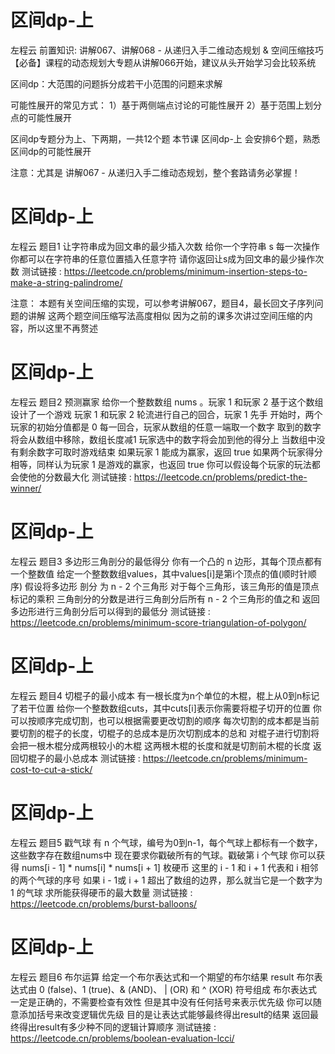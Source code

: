 <!-- Slide number: 1 -->
# 区间dp-上
左程云
前置知识:
讲解067、讲解068 - 从递归入手二维动态规划 & 空间压缩技巧
【必备】课程的动态规划大专题从讲解066开始，建议从头开始学习会比较系统

区间dp：大范围的问题拆分成若干小范围的问题来求解

可能性展开的常见方式：
1）基于两侧端点讨论的可能性展开
2）基于范围上划分点的可能性展开

区间dp专题分为上、下两期，一共12个题
本节课 区间dp-上 会安排6个题，熟悉区间dp的可能性展开

注意：尤其是 讲解067 - 从递归入手二维动态规划，整个套路请务必掌握！

<!-- Slide number: 2 -->
# 区间dp-上
左程云
题目1
让字符串成为回文串的最少插入次数
给你一个字符串 s
每一次操作你都可以在字符串的任意位置插入任意字符
请你返回让s成为回文串的最少操作次数
测试链接 : https://leetcode.cn/problems/minimum-insertion-steps-to-make-a-string-palindrome/

注意：
本题有关空间压缩的实现，可以参考讲解067，题目4，最长回文子序列问题的讲解
这两个题空间压缩写法高度相似
因为之前的课多次讲过空间压缩的内容，所以这里不再赘述

<!-- Slide number: 3 -->
# 区间dp-上
左程云
题目2
预测赢家
给你一个整数数组 nums 。玩家 1 和玩家 2 基于这个数组设计了一个游戏
玩家 1 和玩家 2 轮流进行自己的回合，玩家 1 先手
开始时，两个玩家的初始分值都是 0
每一回合，玩家从数组的任意一端取一个数字
取到的数字将会从数组中移除，数组长度减1
玩家选中的数字将会加到他的得分上
当数组中没有剩余数字可取时游戏结束
如果玩家 1 能成为赢家，返回 true
如果两个玩家得分相等，同样认为玩家 1 是游戏的赢家，也返回 true
你可以假设每个玩家的玩法都会使他的分数最大化
测试链接 : https://leetcode.cn/problems/predict-the-winner/

<!-- Slide number: 4 -->
# 区间dp-上
左程云
题目3
多边形三角剖分的最低得分
你有一个凸的 n 边形，其每个顶点都有一个整数值
给定一个整数数组values，其中values[i]是第i个顶点的值(顺时针顺序)
假设将多边形 剖分 为 n - 2 个三角形
对于每个三角形，该三角形的值是顶点标记的乘积
三角剖分的分数是进行三角剖分后所有 n - 2 个三角形的值之和
返回 多边形进行三角剖分后可以得到的最低分
测试链接 : https://leetcode.cn/problems/minimum-score-triangulation-of-polygon/

<!-- Slide number: 5 -->
# 区间dp-上
左程云
题目4
切棍子的最小成本
有一根长度为n个单位的木棍，棍上从0到n标记了若干位置
给你一个整数数组cuts，其中cuts[i]表示你需要将棍子切开的位置
你可以按顺序完成切割，也可以根据需要更改切割的顺序
每次切割的成本都是当前要切割的棍子的长度，切棍子的总成本是历次切割成本的总和
对棍子进行切割将会把一根木棍分成两根较小的木棍
这两根木棍的长度和就是切割前木棍的长度
返回切棍子的最小总成本
测试链接 : https://leetcode.cn/problems/minimum-cost-to-cut-a-stick/

<!-- Slide number: 6 -->
# 区间dp-上
左程云
题目5
戳气球
有 n 个气球，编号为0到n-1，每个气球上都标有一个数字，这些数字存在数组nums中
现在要求你戳破所有的气球。戳破第 i 个气球
你可以获得 nums[i - 1] * nums[i] * nums[i + 1] 枚硬币
这里的 i - 1 和 i + 1 代表和 i 相邻的两个气球的序号
如果 i - 1或 i + 1 超出了数组的边界，那么就当它是一个数字为 1 的气球
求所能获得硬币的最大数量
测试链接 : https://leetcode.cn/problems/burst-balloons/

<!-- Slide number: 7 -->
# 区间dp-上
左程云
题目6
布尔运算
给定一个布尔表达式和一个期望的布尔结果 result
布尔表达式由 0 (false)、1 (true)、& (AND)、 | (OR) 和 ^ (XOR) 符号组成
布尔表达式一定是正确的，不需要检查有效性
但是其中没有任何括号来表示优先级
你可以随意添加括号来改变逻辑优先级
目的是让表达式能够最终得出result的结果
返回最终得出result有多少种不同的逻辑计算顺序
测试链接 : https://leetcode.cn/problems/boolean-evaluation-lcci/